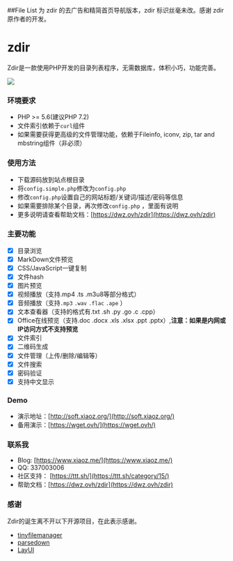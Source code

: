 ##File List 为 zdir 的去广告和精简首页导航版本，zdir 标识丝毫未改。感谢 zdir 原作者的开发。

# zdir
Zdir是一款使用PHP开发的目录列表程序，无需数据库，体积小巧，功能完善。

![](https://imgurl.org/upload/1806/349f3b54028d58d6.png)



### 环境要求

* PHP >= 5.6(建议PHP 7.2)
* 文件索引依赖于`curl`组件
* 如果需要获得更高级的文件管理功能，依赖于Fileinfo, iconv, zip, tar and mbstring组件（非必须）

### 使用方法

* 下载源码放到站点根目录
* 将`config.simple.php`修改为`config.php`
* 修改`config.php`设置自己的网站标题/关键词/描述/密码等信息
* 如果需要排除某个目录，再次修改`config.php` ，里面有说明
* 更多说明请查看帮助文档：[https://dwz.ovh/zdir](https://dwz.ovh/zdir)

### 主要功能
- [x] 目录浏览
- [x] MarkDown文件预览
- [x] CSS/JavaScript一键复制
- [x] 文件hash
- [x] 图片预览
- [x] 视频播放（支持.mp4 .ts .m3u8等部分格式）
- [x] 音频播放（支持`.mp3` `.wav` `.flac` `.ape` ）
- [x] 文本查看器（支持的格式有.txt .sh .py .go .c .cpp）
- [x] Office在线预览（支持.doc .docx .xls .xlsx .ppt .pptx）,**注意：如果是内网或IP访问方式不支持预览**
- [x] 文件索引
- [x] 二维码生成
- [x] 文件管理（上传/删除/编辑等）
- [x] 文件搜索
- [x] 密码验证
- [x] 支持中文显示

### Demo
* 演示地址：[http://soft.xiaoz.org/](http://soft.xiaoz.org/)
* 备用演示：[https://wget.ovh/](https://wget.ovh/)

### 联系我
* Blog: [https://www.xiaoz.me/](https://www.xiaoz.me/)
* QQ: 337003006
* 社区支持： [https://ttt.sh/](https://ttt.sh/category/15/)
* 帮助文档：[https://dwz.ovh/zdir](https://dwz.ovh/zdir)



### 感谢

Zdir的诞生离不开以下开源项目，在此表示感谢。

* [tinyfilemanager](https://github.com/prasathmani/tinyfilemanager)
* [parsedown](https://github.com/erusev/parsedown)
* [LayUI](https://github.com/sentsin/layui)
